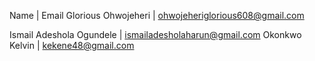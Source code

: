 
Name | Email
Glorious Ohwojeheri | ohwojeheriglorious608@gmail.com

Ismail Adeshola Ogundele | ismailadesholaharun@gmail.com
Okonkwo Kelvin | kekene48@gmail.com

